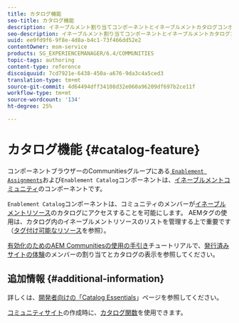 ```yaml
---
title: カタログ機能
seo-title: カタログ機能
description: イネーブルメント割り当てコンポーネントとイネーブルメントカタログコンポーネントは、イネーブルメントコミュニティのコンポーネントです
seo-description: イネーブルメント割り当てコンポーネントとイネーブルメントカタログコンポーネントは、イネーブルメントコミュニティのコンポーネントです
uuid: ee9fd9f6-9f8e-4d8a-b4c1-73f466dd52e2
contentOwner: msm-service
products: SG_EXPERIENCEMANAGER/6.4/COMMUNITIES
topic-tags: authoring
content-type: reference
discoiquuid: 7cd7921e-6438-450a-a676-9da3c4a5ced3
translation-type: tm+mt
source-git-commit: 4d64494dff34108d32e060a96209df697b2ce11f
workflow-type: tm+mt
source-wordcount: '134'
ht-degree: 25%

---
```



# カタログ機能  {#catalog-feature}

コンポーネントブラウザーのCommunitiesグループにある[ `Enablement Assignments`](assignments.md)および`Enablement Catalog`コンポーネントは、[イネーブルメントコミュニティ](overview.md#enablement-community)のコンポーネントです。

`Enablement Catalog`コンポーネントは、コミュニティのメンバーが[イネーブルメントリソース](resources.md)のカタログにアクセスすることを可能にします。 AEMタグの使用は、カタログ内のイネーブルメントリソースのリストを管理する上で重要です（[タグ付け可能なリソース](tag-resources.md)を参照）。

[有効化のためのAEM Communitiesの使用の手引き](getting-started-enablement.md)チュートリアルで、[発行済みサイトの体験](enablement-published-site.md)のメンバーの割り当てとカタログの表示を参照してください。

## 追加情報 {#additional-information}

詳しくは、[開発者向けの「Catalog Essentials](catalog-developer-essentials.md)」ページを参照してください。

[コミュニティサイト](sites-console.md)の作成時に、[カタログ関数](functions.md#catalog-function)を使用できます。

